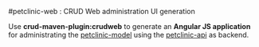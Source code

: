 #petclinic-web : CRUD Web administration UI generation

Use **crud-maven-plugin:crudweb** to generate an **Angular JS application** for administrating the [petclinic-model](../petclinic-model) using the [petclinic-api](../petclinic-api) as backend.


